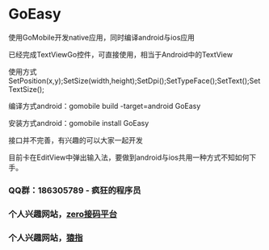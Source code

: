 # GoEasy
<p>使用GoMobile开发native应用，同时编译android与ios应用</p>
<p>已经完成TextViewGo控件，可直接使用，相当于Android中的TextView</p>
<p>使用方式SetPosition(x,y);SetSize(width,height);SetDpi();SetTypeFace();SetText();SetTextSize();</p>

<p>编译方式android：gomobile build -target=android GoEasy</p>
<p>安装方式android：gomobile install GoEasy</p>

<p>接口并不完善，有兴趣的可以大家一起开发</p>
<p>目前卡在EditView中弹出输入法，要做到android与ios共用一种方式不知如何下手。</p>

### QQ群：186305789   - 疯狂的程序员
### 个人兴趣网站，[zero接码平台](https://xinghai.party)
### 个人兴趣网站，[猿指](https://blog.xinghai.party)
